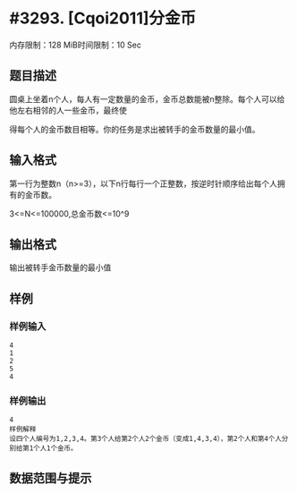 # #3293. [Cqoi2011]分金币

内存限制：128 MiB时间限制：10 Sec

## 题目描述

圆桌上坐着n个人，每人有一定数量的金币，金币总数能被n整除。每个人可以给他左右相邻的人一些金币，最终使

得每个人的金币数目相等。你的任务是求出被转手的金币数量的最小值。

## 输入格式

第一行为整数n（n>=3），以下n行每行一个正整数，按逆时针顺序给出每个人拥有的金币数。

3<=N<=100000,总金币数<=10^9

## 输出格式

输出被转手金币数量的最小值

## 样例

### 样例输入

    
    4
    1
    2
    5
    4
    

### 样例输出

    
    4
    样例解释
    设四个人编号为1,2,3,4。第3个人给第2个人2个金币（变成1,4,3,4），第2个人和第4个人分别给第1个人1个金币。
    
    

## 数据范围与提示
